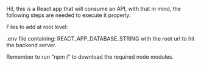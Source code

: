 Hi!, this is a React app that will consume an API, with that in mind, the following steps are needed to execute it properly:

Files to add at root level:

.env file containing:
REACT_APP_DATABASE_STRING with the root url to hit the backend server.

Remember to run "npm i" to download the required node modules.